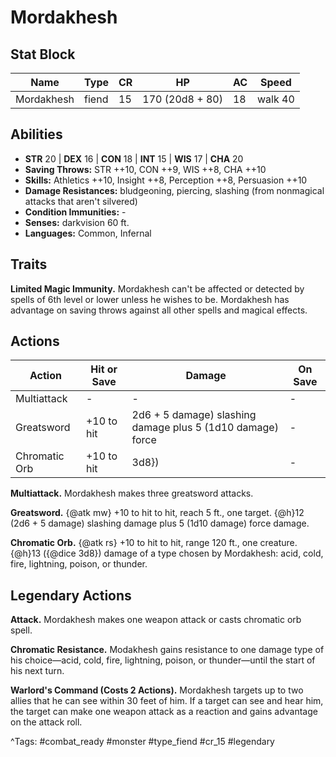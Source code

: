# Mordakhesh

## Stat Block

| Name | Type | CR | HP | AC | Speed |
|------|------|----|----|----|-------|
| Mordakhesh | fiend | 15 | 170 (20d8 + 80) | 18 | walk 40 |

## Abilities

- **STR** 20 | **DEX** 16 | **CON** 18 | **INT** 15 | **WIS** 17 | **CHA** 20
- **Saving Throws:** STR ++10, CON ++9, WIS ++8, CHA ++10  
- **Skills:** Athletics ++10, Insight ++8, Perception ++8, Persuasion ++10  
- **Damage Resistances:** bludgeoning, piercing, slashing (from nonmagical attacks that aren't silvered)  
- **Condition Immunities:** -  
- **Senses:** darkvision 60 ft.  
- **Languages:** Common, Infernal

## Traits

**Limited Magic Immunity.** Mordakhesh can't be affected or detected by spells of 6th level or lower unless he wishes to be. Mordakhesh has advantage on saving throws against all other spells and magical effects.


## Actions

| Action | Hit or Save | Damage | On Save |
|--------|--------------|--------|----------|
| Multiattack | - | - | - |
| Greatsword | +10 to hit | 2d6 + 5 damage) slashing damage plus 5 (1d10 damage) force | - |
| Chromatic Orb | +10 to hit | 3d8}) | - |

**Multiattack.** Mordakhesh makes three greatsword attacks.

**Greatsword.** {@atk mw} +10 to hit to hit, reach 5 ft., one target. {@h}12 (2d6 + 5 damage) slashing damage plus 5 (1d10 damage) force damage.

**Chromatic Orb.** {@atk rs} +10 to hit to hit, range 120 ft., one creature. {@h}13 ({@dice 3d8}) damage of a type chosen by Mordakhesh: acid, cold, fire, lightning, poison, or thunder.

## Legendary Actions

**Attack.** Mordakhesh makes one weapon attack or casts chromatic orb spell.

**Chromatic Resistance.** Modakhesh gains resistance to one damage type of his choice—acid, cold, fire, lightning, poison, or thunder—until the start of his next turn.

**Warlord's Command (Costs 2 Actions).** Mordakhesh targets up to two allies that he can see within 30 feet of him. If a target can see and hear him, the target can make one weapon attack as a reaction and gains advantage on the attack roll.



^Tags: #combat_ready #monster #type_fiend #cr_15 #legendary